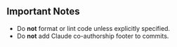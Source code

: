 ## Important Notes
- Do **not** format or lint code unless explicitly specified.
- Do **not** add Claude co-authorship footer to commits.
